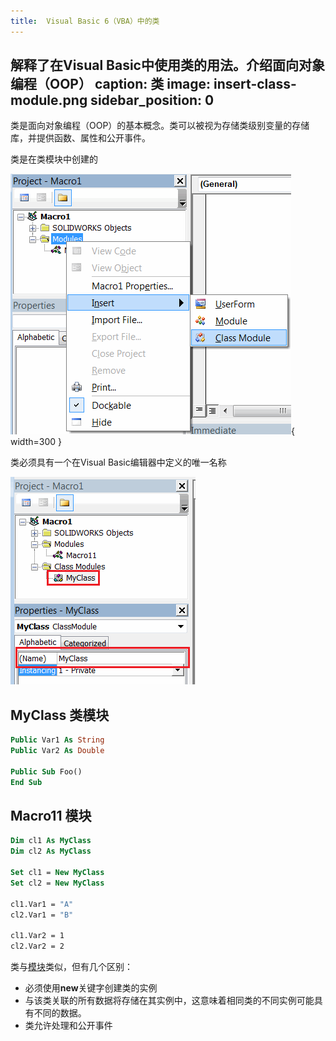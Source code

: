 ```yaml
---
title:  Visual Basic 6（VBA）中的类
---
```

 解释了在Visual Basic中使用类的用法。介绍面向对象编程（OOP）
caption: 类
image: insert-class-module.png
sidebar_position: 0
---
类是面向对象编程（OOP）的基本概念。类可以被视为存储类级别变量的存储库，并提供函数、属性和公开事件。

类是在类模块中创建的

![添加新的类模块](insert-class-module.png){ width=300 }

类必须具有一个在Visual Basic编辑器中定义的唯一名称

![类的名称](class-name.png)

## MyClass 类模块
~~~vb
Public Var1 As String
Public Var2 As Double

Public Sub Foo()
End Sub
~~~

## Macro11 模块
~~~ vb
Dim cl1 As MyClass
Dim cl2 As MyClass

Set cl1 = New MyClass
Set cl2 = New MyClass

cl1.Var1 = "A"
cl2.Var1 = "B"

cl1.Var2 = 1
cl2.Var2 = 2
~~~

类与[模块](/docs/codestack/visual-basic/modules/)类似，但有几个区别：

* 必须使用**new**关键字创建类的实例
* 与该类关联的所有数据将存储在其实例中，这意味着相同类的不同实例可能具有不同的数据。
* 类允许处理和公开事件